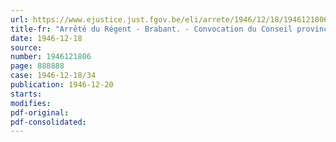 ```yaml
---
url: https://www.ejustice.just.fgov.be/eli/arrete/1946/12/18/1946121806/justel
title-fr: "Arrêté du Régent - Brabant. - Convocation du Conseil provincial. - Session extraordinaire"
date: 1946-12-18
source:
number: 1946121806
page: 888888
case: 1946-12-18/34
publication: 1946-12-20
starts:
modifies:
pdf-original:
pdf-consolidated:
---
```


